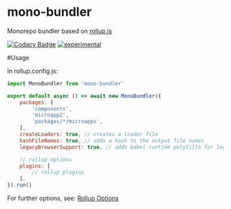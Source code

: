 # mono-bundler
Monorepo bundler based on [rollup.js](https://github.com/rollup/rollup)

[![Codacy Badge](https://api.codacy.com/project/badge/Grade/3255f4d75d9d44daac58f4c177191365)](https://app.codacy.com/gh/hoevelmanns/mono-bundler?utm_source=github.com&utm_medium=referral&utm_content=hoevelmanns/mono-bundler&utm_campaign=Badge_Grade)
[![experimental](http://badges.github.io/stability-badges/dist/experimental.svg)](http://github.com/badges/stability-badges)

#Usage

In rollup.config.js:

```js
import MonoBundler from 'mono-bundler'

export default async () => await new MonoBundler({
    packages: [
        'components',
        'microapp2',
        'packages/*/microapps',
    ],
    createLoaders: true, // creates a loader file
    hashFileNames: true, // adds a hash to the output file names
    legacyBrowserSupport: true, // adds babel runtime polyfills for legacy browsers, e.g. IE11

    // rollup options
    plugins: [
        // rollup plugins
    ],
}).run()
```

For further options, see: [Rollup Options](https://rollupjs.org/guide/en/#big-list-of-options)

